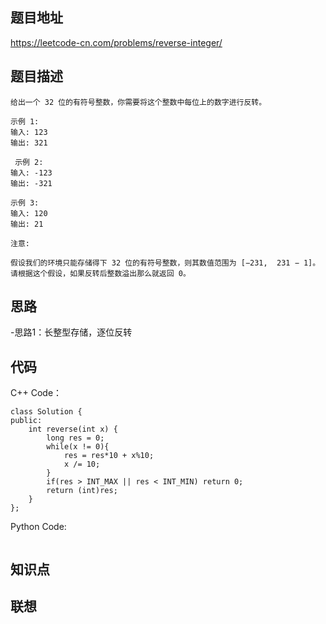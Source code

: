 ## 题目地址
https://leetcode-cn.com/problems/reverse-integer/

## 题目描述
```
给出一个 32 位的有符号整数，你需要将这个整数中每位上的数字进行反转。

示例 1:
输入: 123
输出: 321

 示例 2:
输入: -123
输出: -321

示例 3:
输入: 120
输出: 21

注意:

假设我们的环境只能存储得下 32 位的有符号整数，则其数值范围为 [−231,  231 − 1]。请根据这个假设，如果反转后整数溢出那么就返回 0。
```

## 思路
-思路1：长整型存储，逐位反转

## 代码
C++ Code：
```
class Solution {
public:
    int reverse(int x) {
        long res = 0;
        while(x != 0){
            res = res*10 + x%10;
            x /= 10;
        } 
        if(res > INT_MAX || res < INT_MIN) return 0;
        return (int)res;
    }
};
```
Python Code:
```

```

## 知识点

## 联想
